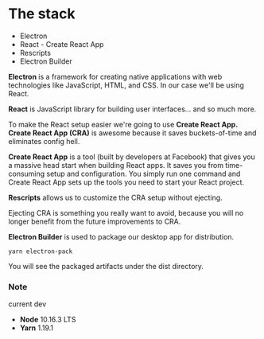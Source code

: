 # The stack
* Electron
* React - Create React App
* Rescripts
* Electron Builder

**Electron** is a framework for creating native applications with web technologies like JavaScript, HTML, and CSS. In our case we'll be using React.

**React** is JavaScript library for building user interfaces... and so much more.

To make the React setup easier we're going to use **Create React App. Create React App (CRA)** is awesome because it saves buckets-of-time and eliminates config hell.

**Create React App** is a tool (built by developers at Facebook) that gives you a massive head start when building React apps. It saves you from time-consuming setup and configuration. You simply run one command and Create React App sets up the tools you need to start your React project.

**Rescripts** allows us to customize the CRA setup without ejecting.

Ejecting CRA is something you really want to avoid, because you will no longer benefit from the future improvements to CRA.

**Electron Builder** is used to package our desktop app for distribution.


```
yarn electron-pack
```
You will see the packaged artifacts under the dist directory.


### Note
current dev
* **Node** 10.16.3 LTS
* **Yarn** 1.19.1